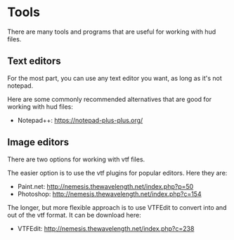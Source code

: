 # Tools

There are many tools and programs that are useful for working with hud files.

## Text editors

For the most part, you can use any text editor you want, as long as it's not notepad.

Here are some commonly recommended alternatives that are good for working with hud files:
* Notepad++: https://notepad-plus-plus.org/

## Image editors

There are two options for working with vtf files.

The easier option is to use the vtf plugins for popular editors. Here they are:
* Paint.net: http://nemesis.thewavelength.net/index.php?p=50
* Photoshop: http://nemesis.thewavelength.net/index.php?c=154

The longer, but more flexible approach is to use VTFEdit to convert into and out of the vtf format. It can be download here:
* VTFEdit: http://nemesis.thewavelength.net/index.php?c=238